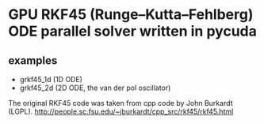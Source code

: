 # GPU RKF45 (Runge–Kutta–Fehlberg) ODE parallel solver written in pycuda

## examples 
- grkf45_1d (1D ODE)
- grkf45_2d (2D ODE, the van der pol oscillator)


The original RKF45 code was taken from cpp code by John Burkardt (LGPL).
http://people.sc.fsu.edu/~jburkardt/cpp_src/rkf45/rkf45.html